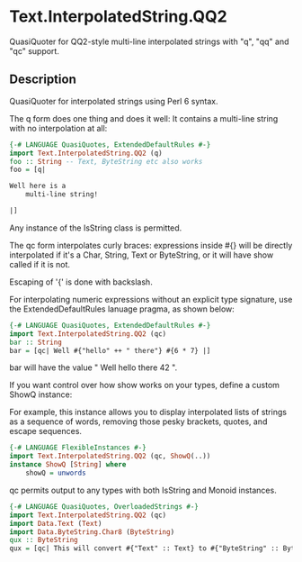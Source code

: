 # Text.InterpolatedString.QQ2

QuasiQuoter for QQ2-style multi-line interpolated strings with "q", "qq" and
"qc" support.

## Description

QuasiQuoter for interpolated strings using Perl 6 syntax.

The q form does one thing and does it well: It contains a multi-line string with
no interpolation at all:

```haskell
{-# LANGUAGE QuasiQuotes, ExtendedDefaultRules #-}
import Text.InterpolatedString.QQ2 (q)
foo :: String -- Text, ByteString etc also works
foo = [q|

Well here is a
    multi-line string!

|]
```

Any instance of the IsString class is permitted.

The qc form interpolates curly braces: expressions inside #{} will be
directly interpolated if it's a Char, String, Text or ByteString, or
it will have show called if it is not.

Escaping of '{' is done with backslash.

For interpolating numeric expressions without an explicit type signature,
use the ExtendedDefaultRules lanuage pragma, as shown below:

```haskell
{-# LANGUAGE QuasiQuotes, ExtendedDefaultRules #-}
import Text.InterpolatedString.QQ2 (qc)
bar :: String
bar = [qc| Well #{"hello" ++ " there"} #{6 * 7} |]
```

bar will have the value " Well hello there 42 ".

If you want control over how show works on your types, define a custom
ShowQ instance:

For example, this instance allows you to display interpolated lists of strings as
a sequence of words, removing those pesky brackets, quotes, and escape sequences.

```haskell
{-# LANGUAGE FlexibleInstances #-}
import Text.InterpolatedString.QQ2 (qc, ShowQ(..))
instance ShowQ [String] where
    showQ = unwords
```

qc permits output to any types with both IsString and Monoid
instances.

```haskell
{-# LANGUAGE QuasiQuotes, OverloadedStrings #-}
import Text.InterpolatedString.QQ2 (qc)
import Data.Text (Text)
import Data.ByteString.Char8 (ByteString)
qux :: ByteString
qux = [qc| This will convert #{"Text" :: Text} to #{"ByteString" :: ByteString} |]
```
